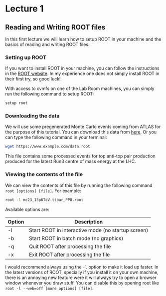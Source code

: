 # Lecture 1

## Reading and Writing ROOT files

In this first lecture we will learn how to setup ROOT in your machine and the basics of reading and writing ROOT files. 

### Setting up ROOT

If you want to install ROOT in your machine, you can follow the instructions in the [ROOT website](https://root.cern/install/). In my experience one does not simply install ROOT in their first try, so good luck!

With access to cvmfs on one of the Lab Room machines, you can simply run the following command to setup ROOT:

```bash
setup root
```

### Downloading the data

We will use some pregenerated Monte Carlo events coming from ATLAS for the purpose of this tutorial. You can download this data from [here](XXX). Or you can type the following command in your terminal:

```bash
wget https://www.example.com/data.root
```

This file contains some processed events for top anti-top pair production produced for the latest Run3 centre of mass energy at the LHC. 

### Viewing the contents of the file

We can view the contents of this file by running the following command ```root [options] [file]```. For example:

```bash
root -l mc23_13p6TeV.ttbar_PP8.root
```

Available options are:

| Option | Description                                      |
|--------|--------------------------------------------------|
| -l     | Start ROOT in interactive mode (no startup screen) |
| -b     | Start ROOT in batch mode (no graphics)           |
| -q     | Quit ROOT after processing the file              |
| -x     | Exit ROOT after processing the file              |

I would recommend always using the ```-l``` option to make it load up faster. In the latest versions of ROOT, specially if you install it on your own machine, there is an annoying new feature were it will always try to open a browser window whenever you draw stuff. You can disable this by opening root like ```root -l --web=off [more options] [file]```.


